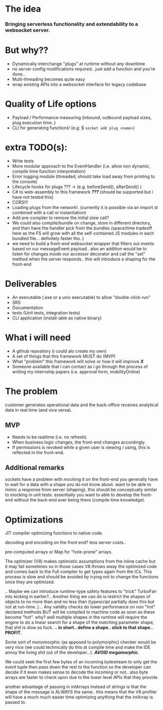 # The idea
### Bringing serverless functionality and extendability to a websocket server.

# But why??
- Dynamically interchange "plugs" at runtime without any downtime
- no server config modifications required.. just add a function and you're done..
- Multi-threading becomes quite easy
- wrap existing APIs into a websocket interface for legacy codebase

# Quality of Life options
- Payload / Performance measuring (inbound, outbound payload sizes, plug execution time..)
- CLI for generating functions! (e.g: $ ```socket add plug <name>```)

# extra TODO(s):
- Write tests
- More modular approach to the EventHandler (i.e. allow non dynamic, compile time function interpretation)
- Error logging module (threaded, should take load away from printing to the console)
- Lifecycle hooks for plugs ??? -> (e.g. beforeSend(), afterSend() )
- C# to web-assembly to this framework ***???*** (should be supported but i have not tested this)
- CORS!!!
- Loading plugs from the network!.  (currently it is possible via an import st combined with a call or instantiation)
- Add pre-compiler to remove the initial slow call?
- We could also compile/bundle on change, store in different directory, and then have the handler pick from the bundles (space/time tradeoff here as the FS will grow with all the self-contained JS modules in each bundled file... definitely faster tho..)
- we need to build a front-end websocket wrapper that filters out events based on our messageEvent payload.. also an addition would be to listen for changes inside our accessor decorator and call the "set" method when the server responds.. this will introduce a shaping for the front-end

# Deliverables
- An executable (.exe or a unix executable) to allow "double-click-run"
- SRS
- Documentation
- tests (Unit tests, integration tests)
- CLI application (install-able as native binary)

# What i will need
- A github repository (i could alo create my own)
- A set of things that this framework MUST do (MVP)
- What "problem" this framework will solve or how it will improve ***X***
- Someone available that i can contact as i go through the process of writing my internship papers (i.e. approval form, mobilityOnline)

# The problem
customer generates operational data and the back-office receives analytical data in real time (and vice versa).

## MVP
- Needs to be realtime (i.e. no refresh).
- When business logic changes, the front-end changes accordingly.
- If permissions is revoked while a given user is viewing / using, this is reflected in the front-end.

## Additional remarks
sockets have a problem with mocking it on the front-end you generally have to wait for a data with a shape you do not know about.
want to be able to mimic a response from server (shaping), this should be conceptually similar to mocking in unit tests.
essentially you want to able to develop the front-end without the back-end ever being there (compile time knowledge).


# Optimizations
JIT compiler optimizing functions to native code.

decoding and encoding on the front end? less server costs..

pre-computed arrays or Map for "hole-prone" arrays.

The optimizer (V8) makes optimistic assumptions from the inline cache but it may fail sometimes so in those cases V8 throws away the optimized code and comes back to the Full compiler to get types again from the ICs. This process is slow and should be avoided by trying not to change the functions once they are optimized.

.. Maybe we can introduce runtime-type safety features to "trick" TurboFan into kicking in earlier?..
Another thing we can do is restrict the shapes of objects to no more than and no less than (typescript partially does this but not at run-time..)... Any validity checks do lower performance on non "hot" declared methods BUT will be compiled to machine code as soon as these become "hot". why? well multiple shapes in the runtime will require the engine to do a linear search for a shape of the matching parameter shape, that shit is slow as fuck.
**.. in short.. define a shape.. stick to that shape.. PROFIT.**

Some sort of monomorphic (as apposed to polymorphic) checker would be very nice (we could technically do this at compile time and make the IDE annoy the living shit out of the developer...). ***AVOID megamorphic***.

We could seek the first few bytes of an incoming bytestream to only get the event tuple then pass down the rest to the function so the developer can decide if it even makes sense to decode the incoming or not.. also byte arrays are faster to check upon due to the lower level APIs that they provide

another advantage of passing in intArrays instead of strings is that the shape of the message is ALWAYS the same.. this means that the V8 profiler will have a much much easier time optimizing anything that the intArray is passed to.
